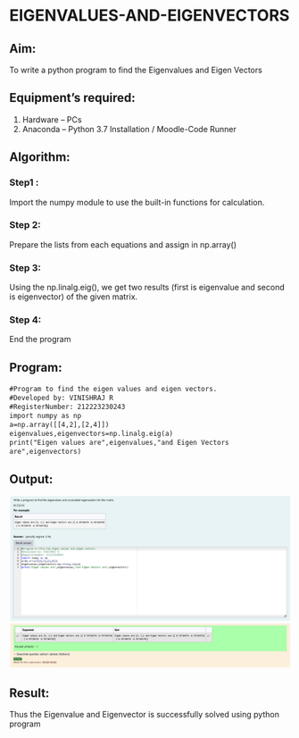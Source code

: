 # EIGENVALUES-AND-EIGENVECTORS
## Aim:
To write a python program to find the Eigenvalues and Eigen Vectors
## Equipment’s required:
1. 	Hardware – PCs
2. 	Anaconda – Python 3.7 Installation / Moodle-Code Runner
## Algorithm:
### Step1 :
Import the numpy module to use the built-in functions for calculation. 
### Step 2: 
Prepare the lists from each equations and assign in np.array()
### Step 3:
 Using the np.linalg.eig(),  we get two results (first is eigenvalue and second is eigenvector) of the given matrix.
### Step 4: 
End the program
## Program:
```
#Program to find the eigen values and eigen vectors.
#Developed by: VINISHRAJ R
#RegisterNumber: 212223230243
import numpy as np
a=np.array([[4,2],[2,4]])
eigenvalues,eigenvectors=np.linalg.eig(a)
print("Eigen values are",eigenvalues,"and Eigen Vectors are",eigenvectors)
```

## Output:
![alt text](<Screenshot 2024-04-16 090303.png>)
## Result:
Thus the Eigenvalue and Eigenvector is successfully solved using python program
